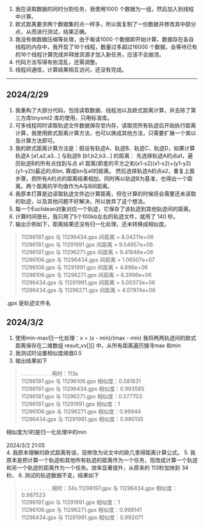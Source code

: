 1. 我在读取数据的同时分割任务，我使用1000 个数据为一组，然后加入到线程中计算。
2. 欧式距离要求两个数据集的点一样多，所以我复制了一份数据并修改其中部分点，从而进行测试，结果正确。
3. 我没有做数据压缩等处理，由于每读1000 个数据即开始计算，数据存在各自线程的内存中，我开启了16个线程，数量过多超过16000 个数据，会等待已有的16个线程计算完成并释放资源才加入新任务，应该不会崩溃。
4. 代码方法写得有些混乱，还需调整。
5. 线程间通信，计算结果相互访问，还没有完成。
***
## 2024/2/29
1. 我重构了大部分代码，包括读取数据、线程池以及欧式距离计算，并去除了第三方库tinyxml2 库的使用，只用标准库。
2. 可多线程同时读取轨迹文件数据保存至内存，读取完所有轨迹后开始执行距离计算，我使用欧式距离计算方法，也可以换成其他方法，只需要扩展一个类以及计算方法即可。
3. 我的欧式距离计算方法是：假设有轨迹A、轨迹B、轨迹C、轨迹D，如果计算轨迹A [a1,a2,a3...] 与轨迹B [b1,b2,b3...] 的距离：
先选择轨迹A的点a1，遍历轨迹B的所有点找到与点 a1 距离(即差的平方之和(x1-x2)(x1-x2)+(y1-y2)(y1-y2))最近的点bn, 算成bn与a1的距离。
然后选择轨迹A的点a2，重复上面步骤，把所有A的点的距离结果相加，同时再以轨迹B为基准，也得出一个距离。两个距离的平均值作为A与B间距离。
4. 我原本打算是边读取轨迹文件边计算距离，但在计算的时候将会需要还未读取的轨迹，以及其他问题不好解决，所以放弃了这个想法。
5. 每一个Euclidean对象对应一个轨迹，它保存了该轨迹到其他轨迹间的距离。
6. 计算时间很长，我只用了5个100kb左右的轨迹文件，就用了 140 秒。
7. 输出示例如下，距离结果还没有归一化处理，还未转换成相似度。<br>
> 11296197.gpx 与 11296434.gpx 间距离 = 8.04211e+06<br>
> 11296197.gpx 与 11291991.gpx 间距离 = 9.54957e+06<br>
> 11296197.gpx 与 11296271.gpx 间距离 = 9.41946e+06<br>
> 11296106.gpx 与 11296434.gpx 间距离 = 1.06507e+07<br>
> 11296106.gpx 与 11291991.gpx 间距离 = 4.696e+06<br>
> 11296106.gpx 与 11296271.gpx 间距离 = 6.3996e+06<br>
> 11296434.gpx 与 11291991.gpx 间距离 = 5.00373e+06<br>
> 11296434.gpx 与 11296271.gpx 间距离 = 4.07974e+06<br>

.gpx 是轨迹文件名<br>
## 2024/3/2
1. 使用min-max归一化处理：x = (x - min)/(max - min) 我将两两轨迹间的欧式距离保存在二维数组 result_vv[][] 中，从所有距离遍历搜寻max 和min
2. 我测试时设置相似度阈值0.5
3. 输出结果如下<br>
> . . . . . . . . . . 用时：113s<br>
> 11296197.gpx 与 11296106.gpx 相似度：0.581631<br>
> 11296197.gpx 与 11296434.gpx 相似度：0.993585<br>
> 11296197.gpx 与 11296271.gpx 相似度：0.577703<br>
> 11296197.gpx 与 11291991.gpx 相似度：1<br>
> 11296106.gpx 与 11296271.gpx 相似度：0.99944<br>
> 11296434.gpx 与 11291991.gpx 相似度：0.990135<br>

相似度为1的是归一化处理中的min<br><br>
2024/3/2  21:05<br>
4. 我原本理解的欧式距离有误，现修改为论文中的欧几里得距离计算公式。
5. 我原本是把计算一个轨迹和其他所有轨迹的距离作为一个任务，现改成计算一个轨迹和另一个轨迹的距离作为一个任务。效率显著提升，从原来的 113秒加快到 34秒。
6. 测试的轨迹数据不变，结果如下<br>
> . . . . . . . . . . 用时：34s
> 11296197.gpx 与 11296434.gpx 相似度：0.987523<br>
> 11296197.gpx 与 11291991.gpx 相似度：1<br>
> 11296106.gpx 与 11296271.gpx 相似度：0.998141<br>
> 11296434.gpx 与 11291991.gpx 相似度：0.992071<br>
